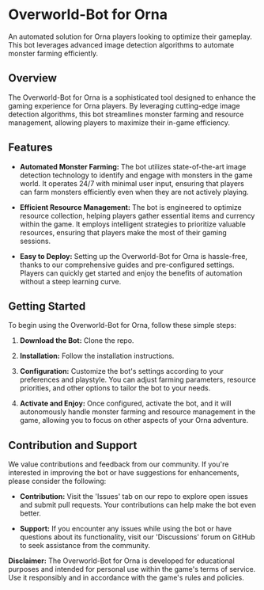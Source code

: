 # Overworld-Bot for Orna


An automated solution for Orna players looking to optimize their gameplay. This bot leverages advanced image detection algorithms to automate monster farming efficiently.

## Overview

The Overworld-Bot for Orna is a sophisticated tool designed to enhance the gaming experience for Orna players. By leveraging cutting-edge image detection algorithms, this bot streamlines monster farming and resource management, allowing players to maximize their in-game efficiency.

## Features

- **Automated Monster Farming:** The bot utilizes state-of-the-art image detection technology to identify and engage with monsters in the game world. It operates 24/7 with minimal user input, ensuring that players can farm monsters efficiently even when they are not actively playing.

- **Efficient Resource Management:** The bot is engineered to optimize resource collection, helping players gather essential items and currency within the game. It employs intelligent strategies to prioritize valuable resources, ensuring that players make the most of their gaming sessions.

- **Easy to Deploy:** Setting up the Overworld-Bot for Orna is hassle-free, thanks to our comprehensive guides and pre-configured settings. Players can quickly get started and enjoy the benefits of automation without a steep learning curve.

## Getting Started

To begin using the Overworld-Bot for Orna, follow these simple steps:

1. **Download the Bot:** Clone the repo.

2. **Installation:** Follow the installation instructions.

3. **Configuration:** Customize the bot's settings according to your preferences and playstyle. You can adjust farming parameters, resource priorities, and other options to tailor the bot to your needs.

4. **Activate and Enjoy:** Once configured, activate the bot, and it will autonomously handle monster farming and resource management in the game, allowing you to focus on other aspects of your Orna adventure.

## Contribution and Support

We value contributions and feedback from our community. If you're interested in improving the bot or have suggestions for enhancements, please consider the following:

- **Contribution:** Visit the 'Issues' tab on our repo to explore open issues and submit pull requests. Your contributions can help make the bot even better.

- **Support:** If you encounter any issues while using the bot or have questions about its functionality, visit our 'Discussions' forum on GitHub to seek assistance from the community.

**Disclaimer:** The Overworld-Bot for Orna is developed for educational purposes and intended for personal use within the game's terms of service. Use it responsibly and in accordance with the game's rules and policies.
